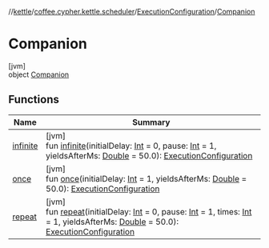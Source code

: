 //[kettle](../../../../index.md)/[coffee.cypher.kettle.scheduler](../../index.md)/[ExecutionConfiguration](../index.md)/[Companion](index.md)

# Companion

[jvm]\
object [Companion](index.md)

## Functions

| Name | Summary |
|---|---|
| [infinite](infinite.md) | [jvm]<br>fun [infinite](infinite.md)(initialDelay: [Int](https://kotlinlang.org/api/latest/jvm/stdlib/kotlin/-int/index.html) = 0, pause: [Int](https://kotlinlang.org/api/latest/jvm/stdlib/kotlin/-int/index.html) = 1, yieldsAfterMs: [Double](https://kotlinlang.org/api/latest/jvm/stdlib/kotlin/-double/index.html) = 50.0): [ExecutionConfiguration](../index.md) |
| [once](once.md) | [jvm]<br>fun [once](once.md)(initialDelay: [Int](https://kotlinlang.org/api/latest/jvm/stdlib/kotlin/-int/index.html) = 1, yieldsAfterMs: [Double](https://kotlinlang.org/api/latest/jvm/stdlib/kotlin/-double/index.html) = 50.0): [ExecutionConfiguration](../index.md) |
| [repeat](repeat.md) | [jvm]<br>fun [repeat](repeat.md)(initialDelay: [Int](https://kotlinlang.org/api/latest/jvm/stdlib/kotlin/-int/index.html) = 0, pause: [Int](https://kotlinlang.org/api/latest/jvm/stdlib/kotlin/-int/index.html) = 1, times: [Int](https://kotlinlang.org/api/latest/jvm/stdlib/kotlin/-int/index.html) = 1, yieldsAfterMs: [Double](https://kotlinlang.org/api/latest/jvm/stdlib/kotlin/-double/index.html) = 50.0): [ExecutionConfiguration](../index.md) |
